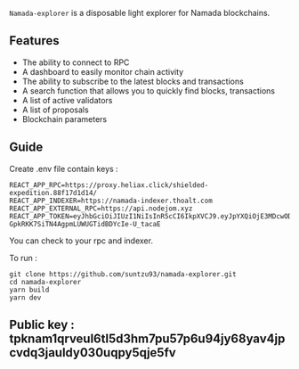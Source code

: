 `Namada-explorer` is a disposable light explorer for Namada blockchains.

## Features

- The ability to connect to RPC
- A dashboard to easily monitor chain activity
- The ability to subscribe to the latest blocks and transactions
- A search function that allows you to quickly find blocks, transactions
- A list of active validators
- A list of proposals
- Blockchain parameters

## Guide

Create .env file contain keys :

```
REACT_APP_RPC=https://proxy.heliax.click/shielded-expedition.88f17d1d14/
REACT_APP_INDEXER=https://namada-indexer.thoalt.com
REACT_APP_EXTERNAL_RPC=https://api.nodejom.xyz
REACT_APP_TOKEN=eyJhbGciOiJIUzI1NiIsInR5cCI6IkpXVCJ9.eyJpYXQiOjE3MDcwODQzNjMsImV4cCI6MTcxNzQ1MjM2M30.4Fk2-GpkRKK7SiTN4AgpmLUWUGTidBDYcIe-U_tacaE
```

You can check to your rpc and indexer.

To run :

```
git clone https://github.com/suntzu93/namada-explorer.git
cd namada-explorer
yarn build
yarn dev
```

## Public key : tpknam1qrveul6tl5d3hm7pu57p6u94jy68yav4jpcvdq3jauldy030uqpy5qje5fv
